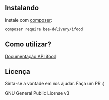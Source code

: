 

## Instalando

Instale com [composer](https://getcomposer.org/):

```bash
composer require bee-delivery/ifood
```

## Como utilizar?

[Documentação API ifood](https://developer.ifood.com.br/)


## Licença

Sinta-se a vontade em nos ajudar. Faça um PR :)

GNU General Public License v3
